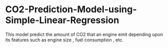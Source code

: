# CO2-Prediction-Model-using-Simple-Linear-Regression
This model predict the amount of CO2 that an engine emit depending upon its features such  as engine size , fuel consumption , etc. 
